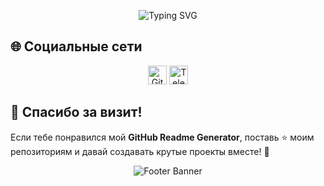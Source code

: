 <p align="center">
  <img src="https://readme-typing-svg.demolab.com?font=Roboto+Mono&pause=1000&width=238&lines=walqed" alt="Typing SVG" />
</p>


## 🌐 Социальные сети
<p align="center">
  <a href="https://github.com/walqed"><img src="https://raw.githubusercontent.com/simple-icons/simple-icons/master/icons/github.svg" alt="GitHub" width="30" height="30"/></a>
  <a href="https://t.me/weereqqqqe"><img src="https://raw.githubusercontent.com/simple-icons/simple-icons/master/icons/telegram.svg" alt="Telegram" width="30" height="30"/></a>
</p>


## 🎉 Спасибо за визит!
Если тебе понравился мой **GitHub Readme Generator**, поставь ⭐ моим репозиториям и давай создавать крутые проекты вместе! 💪

<p align="center">
  <img src="https://capsule-render.vercel.app/api?text=Code%20with%20Fun!&animation=twinkling&type=waving&color=gradient&height=80" alt="Footer Banner"/>
</p>
